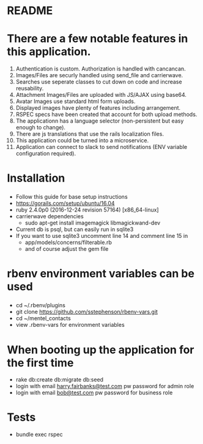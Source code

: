 # README

# There are a few notable features in this application.
1. Authentication is custom. Authorization is handled with cancancan.
2. Images/Files are securly handled using send_file and carrierwave.
3. Searches use seperate classes to cut down on code and increase reusability.
4. Attachment Images/Files are uploaded with JS/AJAX using base64.
5. Avatar Images use standard html form uploads.
6. Displayed images have plenty of features including arrangement.
7. RSPEC specs have been created that account for both upload methods.
8. The applicationn has a language selector (non-persistent but easy enough to change).
9. There are js translations that use the rails localization files.
10. This application could be turned into a microservice.
11. Application can connect to slack to send notifications (ENV variable configuration required).

# Installation
###
- Follow this guide for base setup instructions
- https://gorails.com/setup/ubuntu/16.04
- ruby 2.4.0p0 (2016-12-24 revision 57164) [x86_64-linux]
- carrierwave dependencies
  - sudo apt-get install imagemagick libmagickwand-dev
- Current db is psql, but can easily run in sqlite3
- If you want to use sqlite3 uncomment line 14 and comment line 15 in
  - app/models/concerns/filterable.rb
  - and of course adjust the gem file

###
# rbenv environment variables can be used
###
* cd ~/.rbenv/plugins
* git clone https://github.com/sstephenson/rbenv-vars.git
* cd ~/mentel_contacts
* view .rbenv-vars for environment variables
###
# When booting up the application for the first time
* rake db:create db:migrate db:seed
* login with email harry.fairbanks@test.com pw password for admin role
* login with email bob@test.com pw password for business role
###
# Tests
* bundle exec rspec
###
